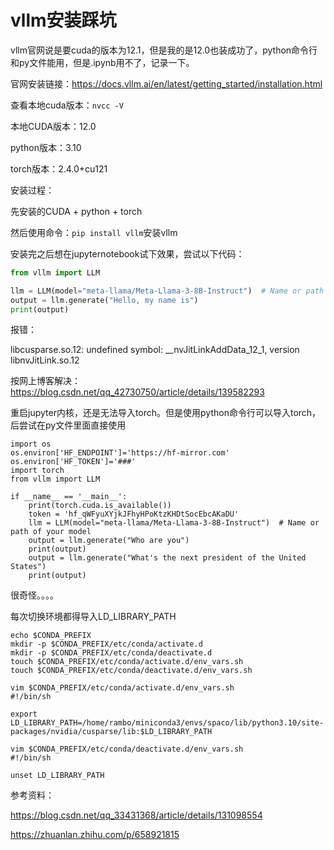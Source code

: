 # vllm安装踩坑

vllm官网说是要cuda的版本为12.1，但是我的是12.0也装成功了，python命令行和py文件能用，但是.ipynb用不了，记录一下。

官网安装链接：https://docs.vllm.ai/en/latest/getting_started/installation.html

查看本地cuda版本：`nvcc -V`

本地CUDA版本：12.0

python版本：3.10

torch版本：2.4.0+cu121



安装过程：

先安装的CUDA + python + torch 

然后使用命令：`pip install vllm`安装vllm

安装完之后想在jupyternotebook试下效果，尝试以下代码：

```python
from vllm import LLM

llm = LLM(model="meta-llama/Meta-Llama-3-8B-Instruct")  # Name or path of your model
output = llm.generate("Hello, my name is")
print(output)
```

报错：

libcusparse.so.12: undefined symbol: __nvJitLinkAddData_12_1, version libnvJitLink.so.12

按网上博客解决：https://blog.csdn.net/qq_42730750/article/details/139582293

重启jupyter内核，还是无法导入torch。但是使用python命令行可以导入torch，后尝试在py文件里面直接使用

```
import os
os.environ['HF_ENDPOINT']='https://hf-mirror.com'
os.environ['HF_TOKEN']='###'
import torch
from vllm import LLM

if __name__ == '__main__':
    print(torch.cuda.is_available())
    token = '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'
    llm = LLM(model="meta-llama/Meta-Llama-3-8B-Instruct")  # Name or path of your model
    output = llm.generate("Who are you")
    print(output)
    output = llm.generate("What's the next president of the United States")
    print(output)
```

很奇怪。。。。



每次切换环境都得导入LD_LIBRARY_PATH

```
echo $CONDA_PREFIX
mkdir -p $CONDA_PREFIX/etc/conda/activate.d
mkdir -p $CONDA_PREFIX/etc/conda/deactivate.d
touch $CONDA_PREFIX/etc/conda/activate.d/env_vars.sh
touch $CONDA_PREFIX/etc/conda/deactivate.d/env_vars.sh

vim $CONDA_PREFIX/etc/conda/activate.d/env_vars.sh
#!/bin/sh

export LD_LIBRARY_PATH=/home/rambo/miniconda3/envs/spaco/lib/python3.10/site-packages/nvidia/cusparse/lib:$LD_LIBRARY_PATH

vim $CONDA_PREFIX/etc/conda/deactivate.d/env_vars.sh
#!/bin/sh
 
unset LD_LIBRARY_PATH
```

参考资料：

https://blog.csdn.net/qq_33431368/article/details/131098554

https://zhuanlan.zhihu.com/p/658921815

